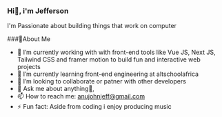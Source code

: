 ### Hi👋, i'm Jefferson

I'm Passionate about building things that work on computer 

###🙋‍About Me

- 🔭 I’m currently working with with front-end tools like Vue JS, Next JS, Tailwind CSS and framer motion to build fun and interactive web projects
- 🌱 I’m currently learning front-end engineering at altschoolafrica
- 👯 I’m looking to collaborate or patner with other developers
- 💬 Ask me about anything🌚,
- 📫 How to reach me: anujohnjeff@gmail.com 
- ⚡ Fun fact: Aside from coding i enjoy producing music

